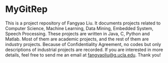 # MyGitRep
This is a project repository of Fangyao Liu. It documents projects related to Computer
Science, Machine Learning, Data Mining, Embedded System, Speech Processing. These
projects are written in Java, C, Python and Matlab. Most of them are academic projects, 
and the rest of them are industry projects. Because of Confidentiality Agreement, no 
codes but only descriptions of industrial projects are recorded. If you are interested
in more details, feel free to send me an email at fangyaoliu@g.ucla.edu. Thank you!
